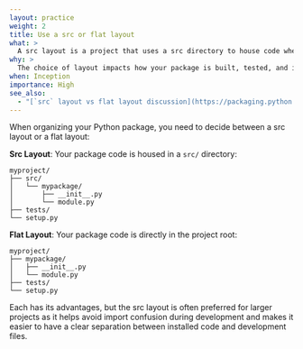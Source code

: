 ```yaml
---
layout: practice
weight: 2
title: Use a src or flat layout
what: >
  A src layout is a project that uses a src directory to house code whereas a flat layout is where the source files are in the root of the directory
why: >
  The choice of layout impacts how your package is built, tested, and installed
when: Inception
importance: High
see_also:
  - "[`src` layout vs flat layout discussion](https://packaging.python.org/en/latest/discussions/src-layout-vs-flat-layout/)"
---
```


When organizing your Python package, you need to decide between a src layout or a flat layout:

**Src Layout**: Your package code is housed in a `src/` directory:
```
myproject/
├── src/
│   └── mypackage/
│       ├── __init__.py
│       └── module.py
├── tests/
└── setup.py
```

**Flat Layout**: Your package code is directly in the project root:
```
myproject/
├── mypackage/
│   ├── __init__.py
│   └── module.py
├── tests/
└── setup.py
```

Each has its advantages, but the src layout is often preferred for larger projects as it helps avoid import confusion during development and makes it easier to have a clear separation between installed code and development files.
